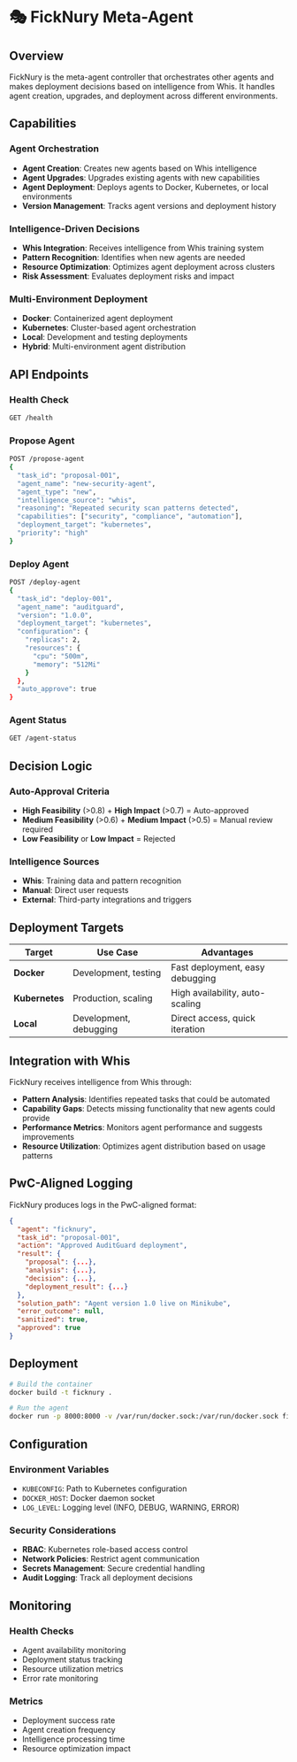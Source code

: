 # 🎭 FickNury Meta-Agent

## Overview

FickNury is the meta-agent controller that orchestrates other agents and makes deployment decisions based on intelligence from Whis. It handles agent creation, upgrades, and deployment across different environments.

## Capabilities

### Agent Orchestration
- **Agent Creation**: Creates new agents based on Whis intelligence
- **Agent Upgrades**: Upgrades existing agents with new capabilities
- **Agent Deployment**: Deploys agents to Docker, Kubernetes, or local environments
- **Version Management**: Tracks agent versions and deployment history

### Intelligence-Driven Decisions
- **Whis Integration**: Receives intelligence from Whis training system
- **Pattern Recognition**: Identifies when new agents are needed
- **Resource Optimization**: Optimizes agent deployment across clusters
- **Risk Assessment**: Evaluates deployment risks and impact

### Multi-Environment Deployment
- **Docker**: Containerized agent deployment
- **Kubernetes**: Cluster-based agent orchestration
- **Local**: Development and testing deployments
- **Hybrid**: Multi-environment agent distribution

## API Endpoints

### Health Check
```bash
GET /health
```

### Propose Agent
```bash
POST /propose-agent
{
  "task_id": "proposal-001",
  "agent_name": "new-security-agent",
  "agent_type": "new",
  "intelligence_source": "whis",
  "reasoning": "Repeated security scan patterns detected",
  "capabilities": ["security", "compliance", "automation"],
  "deployment_target": "kubernetes",
  "priority": "high"
}
```

### Deploy Agent
```bash
POST /deploy-agent
{
  "task_id": "deploy-001",
  "agent_name": "auditguard",
  "version": "1.0.0",
  "deployment_target": "kubernetes",
  "configuration": {
    "replicas": 2,
    "resources": {
      "cpu": "500m",
      "memory": "512Mi"
    }
  },
  "auto_approve": true
}
```

### Agent Status
```bash
GET /agent-status
```

## Decision Logic

### Auto-Approval Criteria
- **High Feasibility** (>0.8) + **High Impact** (>0.7) = Auto-approved
- **Medium Feasibility** (>0.6) + **Medium Impact** (>0.5) = Manual review required
- **Low Feasibility** or **Low Impact** = Rejected

### Intelligence Sources
- **Whis**: Training data and pattern recognition
- **Manual**: Direct user requests
- **External**: Third-party integrations and triggers

## Deployment Targets

| Target | Use Case | Advantages |
|--------|----------|------------|
| **Docker** | Development, testing | Fast deployment, easy debugging |
| **Kubernetes** | Production, scaling | High availability, auto-scaling |
| **Local** | Development, debugging | Direct access, quick iteration |

## Integration with Whis

FickNury receives intelligence from Whis through:
- **Pattern Analysis**: Identifies repeated tasks that could be automated
- **Capability Gaps**: Detects missing functionality that new agents could provide
- **Performance Metrics**: Monitors agent performance and suggests improvements
- **Resource Utilization**: Optimizes agent distribution based on usage patterns

## PwC-Aligned Logging

FickNury produces logs in the PwC-aligned format:

```json
{
  "agent": "ficknury",
  "task_id": "proposal-001",
  "action": "Approved AuditGuard deployment",
  "result": {
    "proposal": {...},
    "analysis": {...},
    "decision": {...},
    "deployment_result": {...}
  },
  "solution_path": "Agent version 1.0 live on Minikube",
  "error_outcome": null,
  "sanitized": true,
  "approved": true
}
```

## Deployment

```bash
# Build the container
docker build -t ficknury .

# Run the agent
docker run -p 8000:8000 -v /var/run/docker.sock:/var/run/docker.sock ficknury
```

## Configuration

### Environment Variables
- `KUBECONFIG`: Path to Kubernetes configuration
- `DOCKER_HOST`: Docker daemon socket
- `LOG_LEVEL`: Logging level (INFO, DEBUG, WARNING, ERROR)

### Security Considerations
- **RBAC**: Kubernetes role-based access control
- **Network Policies**: Restrict agent communication
- **Secrets Management**: Secure credential handling
- **Audit Logging**: Track all deployment decisions

## Monitoring

### Health Checks
- Agent availability monitoring
- Deployment status tracking
- Resource utilization metrics
- Error rate monitoring

### Metrics
- Deployment success rate
- Agent creation frequency
- Intelligence processing time
- Resource optimization impact 